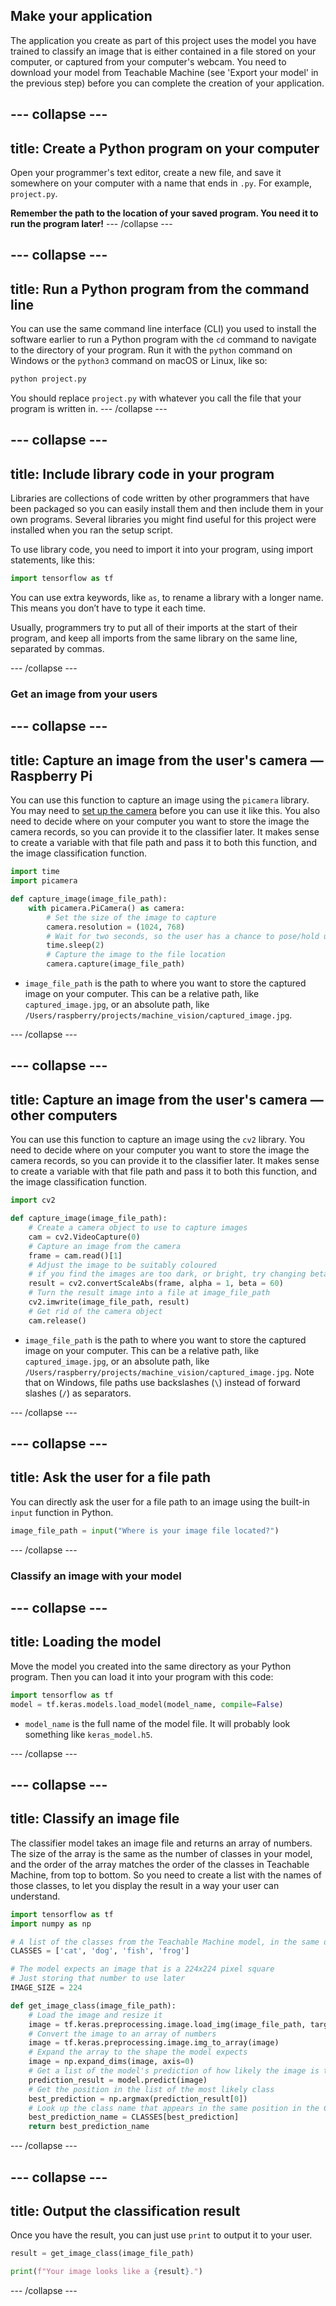 ## Make your application

The application you create as part of this project uses the model you have trained to classify an image that is either contained in a file stored on your computer, or captured from your computer's webcam. You need to download your model from Teachable Machine (see 'Export your model' in the previous step) before you can complete the creation of your application.

--- collapse ---
---
title: Create a Python program on your computer
---

Open your programmer's text editor, create a  new file, and save it somewhere on your computer with a name that ends in `.py`. For example,  `project.py`.

**Remember the path to the location of your saved program. You need it to run the program later!**
--- /collapse ---

--- collapse ---
---
title: Run a Python program from the command line
---
You can use the same command line interface (CLI) you used to install the software earlier to run a Python program with the `cd` command to navigate to the directory of your program. Run it with the `python` command on Windows or the `python3` command on macOS or Linux, like so:

```bash
python project.py
```

You should replace `project.py` with whatever you call the file that your program is written in.
--- /collapse ---

--- collapse ---
---
title: Include library code in your program
---
Libraries are collections of code written by other programmers that have been packaged so you can easily install them and then include them in your own programs. Several libraries you might find useful for this project were installed when you ran the setup script.

To use library code, you need to import it into your program, using import statements, like this:
```python
import tensorflow as tf
```
You can use extra keywords, like `as`, to rename a library with a longer name. This means you don’t have to type it each time.

Usually, programmers try to put all of their imports at the start of their program, and keep all imports from the same library on the same line, separated by commas.

--- /collapse ---

### Get an image from your users

--- collapse ---
---
title: Capture an image from the user's camera — Raspberry Pi
---
You can use this function to capture an image using the `picamera` library. You may need to [set up the camera](https://projects.raspberrypi.org/en/projects/getting-started-with-picamera) before you can use it like this. You also need to decide where on your computer you want to store the image the camera records, so you can provide it to the classifier later. It makes sense to create a variable with that file path and pass it to both this function, and the image classification function.

```python
import time
import picamera

def capture_image(image_file_path):
    with picamera.PiCamera() as camera:
        # Set the size of the image to capture
        camera.resolution = (1024, 768)
        # Wait for two seconds, so the user has a chance to pose/hold up an object/etc.
        time.sleep(2)
        # Capture the image to the file location
        camera.capture(image_file_path)
```

 + `image_file_path` is the path to where you want to store the captured image on your computer. This can be a relative path, like `captured_image.jpg`, or an absolute path, like `/Users/raspberry/projects/machine_vision/captured_image.jpg`.

--- /collapse ---

--- collapse ---
---
title: Capture an image from the user's camera — other computers
---
You can use this function to capture an image using the `cv2` library. You need to decide where on your computer you want to store the image the camera records, so you can provide it to the classifier later. It makes sense to create a variable with that file path and pass it to both this function, and the image classification function.

```python
import cv2

def capture_image(image_file_path):
    # Create a camera object to use to capture images
    cam = cv2.VideoCapture(0)
    # Capture an image from the camera
    frame = cam.read()[1]
    # Adjust the image to be suitably coloured
    # if you find the images are too dark, or bright, try changing beta
    result = cv2.convertScaleAbs(frame, alpha = 1, beta = 60)
    # Turn the result image into a file at image_file_path
    cv2.imwrite(image_file_path, result)
    # Get rid of the camera object
    cam.release()
```

 + `image_file_path` is the path to where you want to store the captured image on your computer. This can be a relative path, like `captured_image.jpg`, or an absolute path, like `/Users/raspberry/projects/machine_vision/captured_image.jpg`. Note that on Windows, file paths use backslashes (`\`) instead of forward slashes (`/`) as separators.

--- /collapse ---

--- collapse ---
---
title: Ask the user for a file path
---
You can directly ask the user for a file path to an image using the built-in `input` function in Python.

```python
image_file_path = input("Where is your image file located?")
```

--- /collapse ---

### Classify an image with your model

--- collapse ---
---
title: Loading the model
---

Move the model you created into the same directory as your Python program. Then you can load it into your program with this code:

```python
import tensorflow as tf
model = tf.keras.models.load_model(model_name, compile=False)
```
 + `model_name` is the full name of the model file. It will probably look something like `keras_model.h5`.

--- /collapse ---

--- collapse ---
---
title: Classify an image file
---

The classifier model takes an image file and returns an array of numbers. The size of the array is the same as the number of classes in your model, and the order of the array matches the order of the classes in Teachable Machine, from top to bottom. So you need to create a list with the names of those classes, to let you display the result in a way your user can understand.

```python
import tensorflow as tf
import numpy as np

# A list of the classes from the Teachable Machine model, in the same order they appear there
CLASSES = ['cat', 'dog', 'fish', 'frog']

# The model expects an image that is a 224x224 pixel square
# Just storing that number to use later
IMAGE_SIZE = 224

def get_image_class(image_file_path):
    # Load the image and resize it
    image = tf.keras.preprocessing.image.load_img(image_file_path, target_size=(IMAGE_SIZE, IMAGE_SIZE))
    # Convert the image to an array of numbers
    image = tf.keras.preprocessing.image.img_to_array(image)
    # Expand the array to the shape the model expects
    image = np.expand_dims(image, axis=0)
    # Get a list of the model's prediction of how likely the image is to be each of the classes
    prediction_result = model.predict(image)
    # Get the position in the list of the most likely class
    best_prediction = np.argmax(prediction_result[0])
    # Look up the class name that appears in the same position in the CLASSES list
    best_prediction_name = CLASSES[best_prediction]
    return best_prediction_name
```
--- /collapse ---

--- collapse ---
---
title: Output the classification result
---

Once you have the result, you can just use `print` to output it to your user.

```python
result = get_image_class(image_file_path)

print(f"Your image looks like a {result}.")

```
--- /collapse ---
